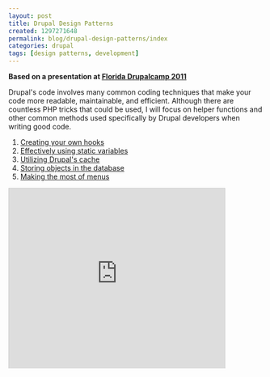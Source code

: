 ```yaml
---
layout: post
title: Drupal Design Patterns
created: 1297271648
permalink: blog/drupal-design-patterns/index
categories: drupal
tags: [design patterns, development]
---
```

**Based on a presentation at [Florida Drupalcamp 2011](http://www.fldrupalcamp.org/)**

Drupal's code involves many common coding techniques that make your code more readable, maintainable, and efficient. Although there are countless PHP tricks that could be used, I will focus on helper functions and other common methods used specifically by Drupal developers when writing good code.

1. [Creating your own hooks](/blog/drupal-design-patterns/hooks)
2. [Effectively using static variables](/blog/drupal-design-patterns/static)
3. [Utilizing Drupal's cache](/blog/drupal-design-patterns/cache)
4. [Storing objects in the database](/blog/drupal-design-patterns/objects)
5. [Making the most of menus](/blog/drupal-design-patterns/menus)


<iframe src="http://www.slideshare.net/slideshow/embed_code/6871207" width="427" height="356" frameborder="0" marginwidth="0" marginheight="0" scrolling="no" style="border:1px solid #CCC;border-width:1px 1px 0;margin-bottom:5px" allowfullscreen="1" webkitallowfullscreen="1" mozallowfullscreen="1"> </iframe>
